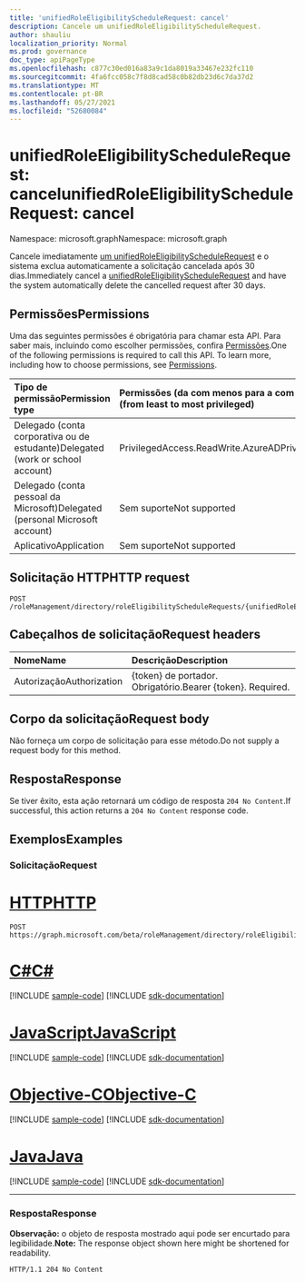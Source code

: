 ```yaml
---
title: 'unifiedRoleEligibilityScheduleRequest: cancel'
description: Cancele um unifiedRoleEligibilityScheduleRequest.
author: shauliu
localization_priority: Normal
ms.prod: governance
doc_type: apiPageType
ms.openlocfilehash: c877c30ed016a83a9c1da8019a33467e232fc110
ms.sourcegitcommit: 4fa6fcc058c7f8d8cad58c0b82db23d6c7da37d2
ms.translationtype: MT
ms.contentlocale: pt-BR
ms.lasthandoff: 05/27/2021
ms.locfileid: "52680084"
---
```

# <a name="unifiedroleeligibilityschedulerequest-cancel"></a><span data-ttu-id="5d26d-103">unifiedRoleEligibilityScheduleRequest: cancel</span><span class="sxs-lookup"><span data-stu-id="5d26d-103">unifiedRoleEligibilityScheduleRequest: cancel</span></span>
<span data-ttu-id="5d26d-104">Namespace: microsoft.graph</span><span class="sxs-lookup"><span data-stu-id="5d26d-104">Namespace: microsoft.graph</span></span>

<span data-ttu-id="5d26d-105">Cancele imediatamente [um unifiedRoleEligibilityScheduleRequest](../resources/unifiedroleeligibilityschedulerequest.md) e o sistema exclua automaticamente a solicitação cancelada após 30 dias.</span><span class="sxs-lookup"><span data-stu-id="5d26d-105">Immediately cancel a [unifiedRoleEligibilityScheduleRequest](../resources/unifiedroleeligibilityschedulerequest.md) and have the system automatically delete the cancelled request after 30 days.</span></span>

## <a name="permissions"></a><span data-ttu-id="5d26d-106">Permissões</span><span class="sxs-lookup"><span data-stu-id="5d26d-106">Permissions</span></span>
<span data-ttu-id="5d26d-p101">Uma das seguintes permissões é obrigatória para chamar esta API. Para saber mais, incluindo como escolher permissões, confira [Permissões](/graph/permissions-reference).</span><span class="sxs-lookup"><span data-stu-id="5d26d-p101">One of the following permissions is required to call this API. To learn more, including how to choose permissions, see [Permissions](/graph/permissions-reference).</span></span>

|<span data-ttu-id="5d26d-109">Tipo de permissão</span><span class="sxs-lookup"><span data-stu-id="5d26d-109">Permission type</span></span>|<span data-ttu-id="5d26d-110">Permissões (da com menos para a com mais privilégios)</span><span class="sxs-lookup"><span data-stu-id="5d26d-110">Permissions (from least to most privileged)</span></span>|
|:---|:---|
|<span data-ttu-id="5d26d-111">Delegado (conta corporativa ou de estudante)</span><span class="sxs-lookup"><span data-stu-id="5d26d-111">Delegated (work or school account)</span></span>|<span data-ttu-id="5d26d-112">PrivilegedAccess.ReadWrite.AzureAD</span><span class="sxs-lookup"><span data-stu-id="5d26d-112">PrivilegedAccess.ReadWrite.AzureAD</span></span>|
|<span data-ttu-id="5d26d-113">Delegado (conta pessoal da Microsoft)</span><span class="sxs-lookup"><span data-stu-id="5d26d-113">Delegated (personal Microsoft account)</span></span>|<span data-ttu-id="5d26d-114">Sem suporte</span><span class="sxs-lookup"><span data-stu-id="5d26d-114">Not supported</span></span>|
|<span data-ttu-id="5d26d-115">Aplicativo</span><span class="sxs-lookup"><span data-stu-id="5d26d-115">Application</span></span>|<span data-ttu-id="5d26d-116">Sem suporte</span><span class="sxs-lookup"><span data-stu-id="5d26d-116">Not supported</span></span>|

## <a name="http-request"></a><span data-ttu-id="5d26d-117">Solicitação HTTP</span><span class="sxs-lookup"><span data-stu-id="5d26d-117">HTTP request</span></span>

<!-- {
  "blockType": "ignored"
}
-->
``` http
POST /roleManagement/directory/roleEligibilityScheduleRequests/{unifiedRoleEligibilityScheduleRequestsId}/cancel
```

## <a name="request-headers"></a><span data-ttu-id="5d26d-118">Cabeçalhos de solicitação</span><span class="sxs-lookup"><span data-stu-id="5d26d-118">Request headers</span></span>
|<span data-ttu-id="5d26d-119">Nome</span><span class="sxs-lookup"><span data-stu-id="5d26d-119">Name</span></span>|<span data-ttu-id="5d26d-120">Descrição</span><span class="sxs-lookup"><span data-stu-id="5d26d-120">Description</span></span>|
|:---|:---|
|<span data-ttu-id="5d26d-121">Autorização</span><span class="sxs-lookup"><span data-stu-id="5d26d-121">Authorization</span></span>|<span data-ttu-id="5d26d-p102">{token} de portador. Obrigatório.</span><span class="sxs-lookup"><span data-stu-id="5d26d-p102">Bearer {token}. Required.</span></span>|

## <a name="request-body"></a><span data-ttu-id="5d26d-124">Corpo da solicitação</span><span class="sxs-lookup"><span data-stu-id="5d26d-124">Request body</span></span>
<span data-ttu-id="5d26d-125">Não forneça um corpo de solicitação para esse método.</span><span class="sxs-lookup"><span data-stu-id="5d26d-125">Do not supply a request body for this method.</span></span>

## <a name="response"></a><span data-ttu-id="5d26d-126">Resposta</span><span class="sxs-lookup"><span data-stu-id="5d26d-126">Response</span></span>

<span data-ttu-id="5d26d-127">Se tiver êxito, esta ação retornará um código de resposta `204 No Content`.</span><span class="sxs-lookup"><span data-stu-id="5d26d-127">If successful, this action returns a `204 No Content` response code.</span></span>

## <a name="examples"></a><span data-ttu-id="5d26d-128">Exemplos</span><span class="sxs-lookup"><span data-stu-id="5d26d-128">Examples</span></span>

### <a name="request"></a><span data-ttu-id="5d26d-129">Solicitação</span><span class="sxs-lookup"><span data-stu-id="5d26d-129">Request</span></span>

# <a name="http"></a>[<span data-ttu-id="5d26d-130">HTTP</span><span class="sxs-lookup"><span data-stu-id="5d26d-130">HTTP</span></span>](#tab/http)
<!-- {
  "blockType": "request",
  "name": "unifiedroleeligibilityschedulerequest_cancel"
}
-->
``` http
POST https://graph.microsoft.com/beta/roleManagement/directory/roleEligibilityScheduleRequests/{unifiedRoleEligibilityScheduleRequestsId}/cancel
```
# <a name="c"></a>[<span data-ttu-id="5d26d-131">C#</span><span class="sxs-lookup"><span data-stu-id="5d26d-131">C#</span></span>](#tab/csharp)
[!INCLUDE [sample-code](../includes/snippets/csharp/unifiedroleeligibilityschedulerequest-cancel-csharp-snippets.md)]
[!INCLUDE [sdk-documentation](../includes/snippets/snippets-sdk-documentation-link.md)]

# <a name="javascript"></a>[<span data-ttu-id="5d26d-132">JavaScript</span><span class="sxs-lookup"><span data-stu-id="5d26d-132">JavaScript</span></span>](#tab/javascript)
[!INCLUDE [sample-code](../includes/snippets/javascript/unifiedroleeligibilityschedulerequest-cancel-javascript-snippets.md)]
[!INCLUDE [sdk-documentation](../includes/snippets/snippets-sdk-documentation-link.md)]

# <a name="objective-c"></a>[<span data-ttu-id="5d26d-133">Objective-C</span><span class="sxs-lookup"><span data-stu-id="5d26d-133">Objective-C</span></span>](#tab/objc)
[!INCLUDE [sample-code](../includes/snippets/objc/unifiedroleeligibilityschedulerequest-cancel-objc-snippets.md)]
[!INCLUDE [sdk-documentation](../includes/snippets/snippets-sdk-documentation-link.md)]

# <a name="java"></a>[<span data-ttu-id="5d26d-134">Java</span><span class="sxs-lookup"><span data-stu-id="5d26d-134">Java</span></span>](#tab/java)
[!INCLUDE [sample-code](../includes/snippets/java/unifiedroleeligibilityschedulerequest-cancel-java-snippets.md)]
[!INCLUDE [sdk-documentation](../includes/snippets/snippets-sdk-documentation-link.md)]

---



### <a name="response"></a><span data-ttu-id="5d26d-135">Resposta</span><span class="sxs-lookup"><span data-stu-id="5d26d-135">Response</span></span>
<span data-ttu-id="5d26d-136">**Observação:** o objeto de resposta mostrado aqui pode ser encurtado para legibilidade.</span><span class="sxs-lookup"><span data-stu-id="5d26d-136">**Note:** The response object shown here might be shortened for readability.</span></span>
<!-- {
  "blockType": "response",
  "truncated": true
}
-->
``` http
HTTP/1.1 204 No Content
```

